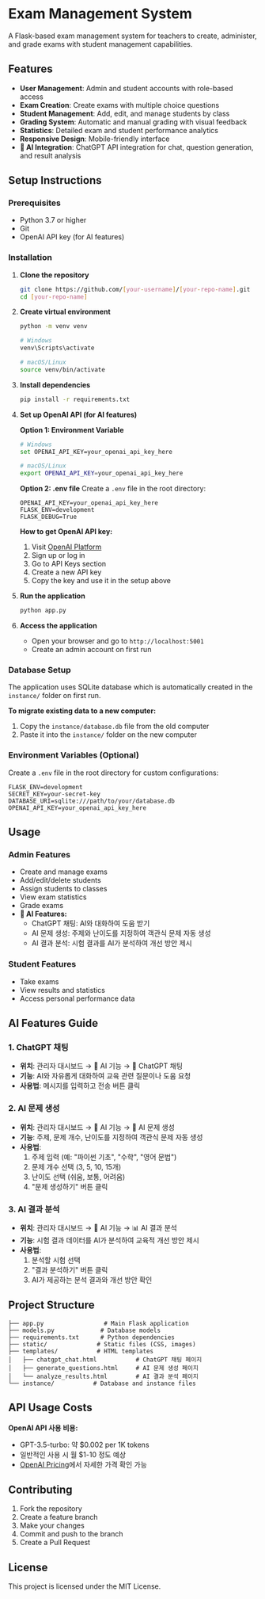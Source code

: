 # Exam Management System

A Flask-based exam management system for teachers to create, administer, and grade exams with student management capabilities.

## Features

- **User Management**: Admin and student accounts with role-based access
- **Exam Creation**: Create exams with multiple choice questions
- **Student Management**: Add, edit, and manage students by class
- **Grading System**: Automatic and manual grading with visual feedback
- **Statistics**: Detailed exam and student performance analytics
- **Responsive Design**: Mobile-friendly interface
- **🤖 AI Integration**: ChatGPT API integration for chat, question generation, and result analysis

## Setup Instructions

### Prerequisites
- Python 3.7 or higher
- Git
- OpenAI API key (for AI features)

### Installation

1. **Clone the repository**
   ```bash
   git clone https://github.com/[your-username]/[your-repo-name].git
   cd [your-repo-name]
   ```

2. **Create virtual environment**
   ```bash
   python -m venv venv
   
   # Windows
   venv\Scripts\activate
   
   # macOS/Linux
   source venv/bin/activate
   ```

3. **Install dependencies**
   ```bash
   pip install -r requirements.txt
   ```

4. **Set up OpenAI API (for AI features)**
   
   **Option 1: Environment Variable**
   ```bash
   # Windows
   set OPENAI_API_KEY=your_openai_api_key_here
   
   # macOS/Linux
   export OPENAI_API_KEY=your_openai_api_key_here
   ```
   
   **Option 2: .env file**
   Create a `.env` file in the root directory:
   ```
   OPENAI_API_KEY=your_openai_api_key_here
   FLASK_ENV=development
   FLASK_DEBUG=True
   ```
   
   **How to get OpenAI API key:**
   1. Visit [OpenAI Platform](https://platform.openai.com/)
   2. Sign up or log in
   3. Go to API Keys section
   4. Create a new API key
   5. Copy the key and use it in the setup above

5. **Run the application**
   ```bash
   python app.py
   ```

6. **Access the application**
   - Open your browser and go to `http://localhost:5001`
   - Create an admin account on first run

### Database Setup

The application uses SQLite database which is automatically created in the `instance/` folder on first run.

**To migrate existing data to a new computer:**
1. Copy the `instance/database.db` file from the old computer
2. Paste it into the `instance/` folder on the new computer

### Environment Variables (Optional)

Create a `.env` file in the root directory for custom configurations:
```
FLASK_ENV=development
SECRET_KEY=your-secret-key
DATABASE_URI=sqlite:///path/to/your/database.db
OPENAI_API_KEY=your_openai_api_key_here
```

## Usage

### Admin Features
- Create and manage exams
- Add/edit/delete students
- Assign students to classes
- View exam statistics
- Grade exams
- **🤖 AI Features:**
  - ChatGPT 채팅: AI와 대화하여 도움 받기
  - AI 문제 생성: 주제와 난이도를 지정하여 객관식 문제 자동 생성
  - AI 결과 분석: 시험 결과를 AI가 분석하여 개선 방안 제시

### Student Features
- Take exams
- View results and statistics
- Access personal performance data

## AI Features Guide

### 1. ChatGPT 채팅
- **위치**: 관리자 대시보드 → 🤖 AI 기능 → 💬 ChatGPT 채팅
- **기능**: AI와 자유롭게 대화하여 교육 관련 질문이나 도움 요청
- **사용법**: 메시지를 입력하고 전송 버튼 클릭

### 2. AI 문제 생성
- **위치**: 관리자 대시보드 → 🤖 AI 기능 → 📝 AI 문제 생성
- **기능**: 주제, 문제 개수, 난이도를 지정하여 객관식 문제 자동 생성
- **사용법**: 
  1. 주제 입력 (예: "파이썬 기초", "수학", "영어 문법")
  2. 문제 개수 선택 (3, 5, 10, 15개)
  3. 난이도 선택 (쉬움, 보통, 어려움)
  4. "문제 생성하기" 버튼 클릭

### 3. AI 결과 분석
- **위치**: 관리자 대시보드 → 🤖 AI 기능 → 📊 AI 결과 분석
- **기능**: 시험 결과 데이터를 AI가 분석하여 교육적 개선 방안 제시
- **사용법**:
  1. 분석할 시험 선택
  2. "결과 분석하기" 버튼 클릭
  3. AI가 제공하는 분석 결과와 개선 방안 확인

## Project Structure

```
├── app.py                 # Main Flask application
├── models.py             # Database models
├── requirements.txt      # Python dependencies
├── static/              # Static files (CSS, images)
├── templates/           # HTML templates
│   ├── chatgpt_chat.html           # ChatGPT 채팅 페이지
│   ├── generate_questions.html     # AI 문제 생성 페이지
│   └── analyze_results.html        # AI 결과 분석 페이지
└── instance/           # Database and instance files
```

## API Usage Costs

**OpenAI API 사용 비용:**
- GPT-3.5-turbo: 약 $0.002 per 1K tokens
- 일반적인 사용 시 월 $1-10 정도 예상
- [OpenAI Pricing](https://openai.com/pricing)에서 자세한 가격 확인 가능

## Contributing

1. Fork the repository
2. Create a feature branch
3. Make your changes
4. Commit and push to the branch
5. Create a Pull Request

## License

This project is licensed under the MIT License. 